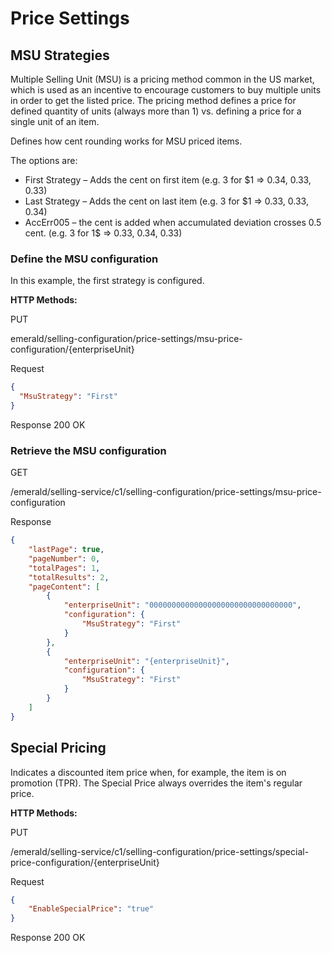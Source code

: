 
# Price Settings

## MSU Strategies

Multiple Selling Unit (MSU) is a pricing method common in the US market, which is used as an incentive to encourage customers to buy multiple units in order to get the listed price.
The pricing method defines a price for defined quantity of units (always more than 1) vs. defining a price for a single unit of an item.

Defines how cent rounding works for MSU priced items.

The options are:

* First Strategy – Adds the cent on first item (e.g. 3 for $1 => 0.34, 0.33, 0.33)
* Last Strategy – Adds the cent on last item (e.g. 3 for $1 => 0.33, 0.33, 0.34)
* AccErr005 – the cent is added when accumulated deviation crosses 0.5 cent. (e.g. 3 for 1$ => 0.33, 0.34, 0.33)

### Define the MSU configuration

In this example, the first strategy is configured.

**HTTP Methods:**

PUT

emerald/selling-configuration/price-settings/msu-price-configuration/{enterpriseUnit}

Request

```json
{
  "MsuStrategy": "First"
}
```

Response 200 OK

### Retrieve the MSU configuration

GET

/emerald/selling-service/c1/selling-configuration/price-settings/msu-price-configuration

Response

```json
{
    "lastPage": true,
    "pageNumber": 0,
    "totalPages": 1,
    "totalResults": 2,
    "pageContent": [
        {
            "enterpriseUnit": "00000000000000000000000000000000",
            "configuration": {
                "MsuStrategy": "First"
            }
        },
        {
            "enterpriseUnit": "{enterpriseUnit}",
            "configuration": {
                "MsuStrategy": "First"
            }
        }
    ]
}
```

## Special Pricing

Indicates a discounted item price when, for example, the item is on promotion (TPR). The Special Price always overrides the item's regular price.

**HTTP Methods:**

  PUT

/emerald/selling-service/c1/selling-configuration/price-settings/special-price-configuration/{enterpriseUnit}

Request

```json
{
    "EnableSpecialPrice": "true"
}
```

Response 200 OK